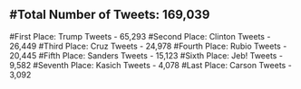 #Total Number of Tweets: 169,039 
---
#First Place: Trump Tweets - 65,293
#Second Place: Clinton Tweets - 26,449
#Third Place: Cruz Tweets - 24,978
#Fourth Place: Rubio Tweets - 20,445
#Fifth Place: Sanders Tweets - 15,123
#Sixth Place: Jeb! Tweets - 9,582
#Seventh Place: Kasich Tweets - 4,078
#Last Place: Carson Tweets - 3,092
